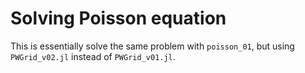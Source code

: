 # Solving Poisson equation

This is essentially solve the same problem with `poisson_01`, but using
`PWGrid_v02.jl` instead of `PWGrid_v01.jl`.


